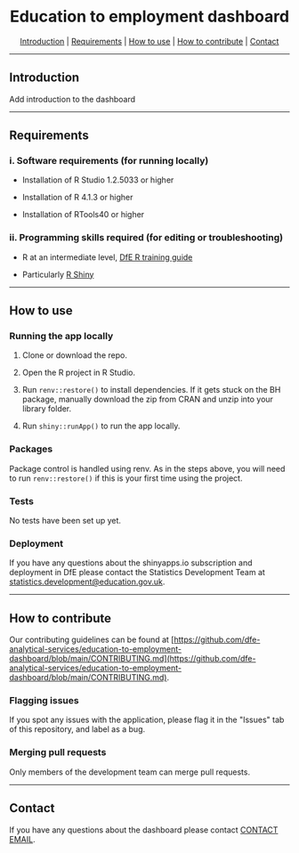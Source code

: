 <h1 align="center">
  <br>
Education to employment dashboard
  <br>
</h1>

<p align="center">
  <a href="#introduction">Introduction</a> |
  <a href="#requirements">Requirements</a> |
  <a href="#how-to-use">How to use</a> |
  <a href="#how-to-contribute">How to contribute</a> |
  <a href="#contact">Contact</a>
</p>

---

## Introduction 

Add introduction to the dashboard

---

## Requirements

### i. Software requirements (for running locally)

- Installation of R Studio 1.2.5033 or higher

- Installation of R 4.1.3 or higher

- Installation of RTools40 or higher

### ii. Programming skills required (for editing or troubleshooting)

- R at an intermediate level, [DfE R training guide](https://dfe-analytical-services.github.io/r-training-course/)

- Particularly [R Shiny](https://shiny.rstudio.com/)
  
---

## How to use

### Running the app locally

1. Clone or download the repo. 

2. Open the R project in R Studio.

3. Run `renv::restore()` to install dependencies. If it gets stuck on the BH package, manually download the zip from CRAN and unzip into your library folder.

4. Run `shiny::runApp()` to run the app locally.


### Packages

Package control is handled using renv. As in the steps above, you will need to run `renv::restore()` if this is your first time using the project.

### Tests

No tests have been set up yet.

<!-- 
Example text

UI tests have been created using shinytest that test the app loads, that content appears correctly when different inputs are selected, and that tab content displays as expected. More should be added over time as extra features are added.

GitHub Actions provide CI by running the automated tests and checks for code styling. The yaml files for these workflows can be found in the .github/workflows folder.

The function run_tests_locally() is created in the Rprofile script and is available in the RStudio console at all times to run both the unit and ui tests.

-->

### Deployment

<!-- Example text

- The app is deployed to the department's shinyapps.io subscription using GitHub actions, to [https://department-for-education.shinyapps.io/leo-graduate-industry-dashboard/](https://department-for-education.shinyapps.io/leo-graduate-industry-dashboard/). The yaml file for this can be found in the .github/workflows folder. -->

If you have any questions about the shinyapps.io subscription and deployment in DfE please contact the Statistics Development Team at [statistics.development@education.gov.uk](mailto:statistics.development@education.gov.uk).

<!-- 
### Navigation

We should break out the code into separate scripts and then ensure comments give headings to make using it easier


In general all .r files will have a usable outline, so make use of that for navigation if in RStudio: `Ctrl-Shift-O`. -->

<!-- 

Again, we should look at implementing this so the code itself is neatly formatted and easier to read

### Code styling 

The function tidy_code() is created in the Rprofile script and therefore is always available in the RStudio console to tidy code according to tidyverse styling using the styler package. This function also helps to test the running of the code and for basic syntax errors such as missing commas and brackets.

-->

---

## How to contribute

Our contributing guidelines can be found at [https://github.com/dfe-analytical-services/education-to-employment-dashboard/blob/main/CONTRIBUTING.md](https://github.com/dfe-analytical-services/education-to-employment-dashboard/blob/main/CONTRIBUTING.md).

### Flagging issues

If you spot any issues with the application, please flag it in the "Issues" tab of this repository, and label as a bug.

### Merging pull requests

Only members of the development team can merge pull requests.

---

## Contact

If you have any questions about the dashboard please contact [CONTACT EMAIL](mailto:CONTACTEMAIL).
